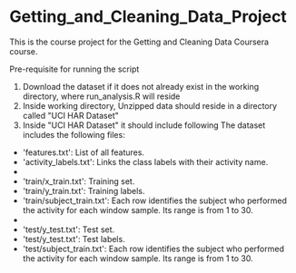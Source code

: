 # Getting_and_Cleaning_Data_Project

This is the course project for the Getting and Cleaning Data Coursera course. 

Pre-requisite for running the script

1. Download the dataset if it does not already exist in the working directory, where run_analysis.R will reside
2. Inside working directory, Unzipped data should reside in a directory called "UCI HAR Dataset"
3. Inside "UCI HAR Dataset" it should include following
The dataset includes the following files:

- 'features.txt': List of all features.
- 'activity_labels.txt': Links the class labels with their activity name.
- 
- 'train/x_train.txt': Training set.
- 'train/y_train.txt': Training labels.
- 'train/subject_train.txt': Each row identifies the subject who performed the activity for each window sample. Its range is from 1 to 30. 
- 
- 'test/y_test.txt': Test set.
- 'test/y_test.txt': Test labels.
- 'test/subject_train.txt': Each row identifies the subject who performed the activity for each window sample. Its range is from 1 to 30. 
